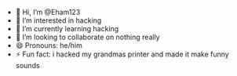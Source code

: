 - 👋 Hi, I’m @Eham123
- 👀 I’m interested in hacking
- 🌱 I’m currently learning hacking
- 💞️ I’m looking to collaborate on nothing really
- 😄 Pronouns: he/him
- ⚡ Fun fact: i hacked my grandmas printer and made it make funny sounds

<!---
Eham123/Eham123 is a ✨ special ✨ repository because its `README.md` (this file) appears on your GitHub profile.
You can click the Preview link to take a look at your changes.
--->
